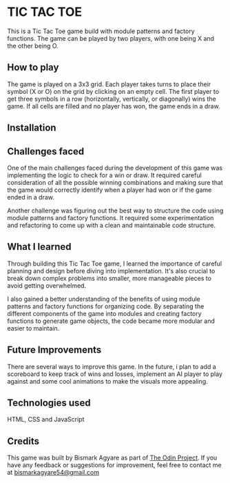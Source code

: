 # TIC TAC TOE

This is a Tic Tac Toe game build with module patterns and factory functions.
The game can be played by two players, with one being X and the other being O.

## How to play

The game is played on a 3x3 grid. Each player takes turns to place their symbol (X or O) on the grid by clicking on an empty cell. The first player to get three symbols in a row (horizontally, vertically, or diagonally) wins the game. If all cells are filled and no player has won, the game ends in a draw.

## Installation

## Challenges faced

One of the main challenges faced during the development of this game was implementing the logic to check for a win or draw. It required careful consideration of all the possible winning combinations and making sure that the game would correctly identify when a player had won or if the game ended in a draw.

Another challenge was figuring out the best way to structure the code using module patterns and factory functions. It required some experimentation and refactoring to come up with a clean and maintainable code structure.

## What I learned

Through building this Tic Tac Toe game, I learned the importance of careful planning and design before diving into implementation. It's also crucial to break down complex problems into smaller, more manageable pieces to avoid getting overwhelmed.

I also gained a better understanding of the benefits of using module patterns and factory functions for organizing code. By separating the different components of the game into modules and creating factory functions to generate game objects, the code became more modular and easier to maintain.

## Future Improvements

There are several ways to improve this game. In the future, i plan to add a scoreboard to keep track of wins and losses, implement an AI player to play against and some cool animations to make the visuals more appealing.

## Technologies used

HTML, CSS and JavaScript

## Credits

This game was built by Bismark Agyare as part of [The Odin Project](https://www.theodinproject.com/lessons/node-path-javascript-tic-tac-toe). If you have any feedback or suggestions for improvement, feel free to contact me at bismarkagyare54@gmail.com